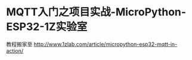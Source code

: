 # MQTT入门之项目实战-MicroPython-ESP32-1Z实验室


教程搬家至
http://www.1zlab.com/article/micropython-esp32-mqtt-in-action/